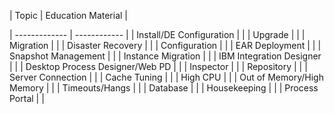
| Topic | Education Material | 

| ------------- | ------------ |
| Install/DE Configuration | <a href="https://hippo00.github.io/vueblog/" target="_blank"></a>  | 
| Upgrade  | <a href="https://hippo00.github.io/vueblog/" target="_blank"></a>  | 
| Migration  | <a href="https://hippo00.github.io/vueblog/" target="_blank"></a>  | 
| Disaster Recovery  | <a href="https://hippo00.github.io/vueblog/" target="_blank"></a>  | 
| Configuration | <a href="https://hippo00.github.io/vueblog/" target="_blank"></a>  | 
| EAR Deployment  | <a href="https://hippo00.github.io/vueblog/" target="_blank"></a>  | 
| Snapshot Management  | <a href="https://hippo00.github.io/vueblog/" target="_blank"></a>  | 
| Instance Migration | <a href="https://hippo00.github.io/vueblog/" target="_blank"></a>  | 
| IBM Integration Designer | <a href="https://hippo00.github.io/vueblog/" target="_blank"></a>  | 
| Desktop Process Designer/Web PD  | <a href="https://hippo00.github.io/vueblog/" target="_blank"></a>  | 
| Inspector | <a href="https://hippo00.github.io/vueblog/" target="_blank"></a>  | 
| Repository  | <a href="https://hippo00.github.io/vueblog/" target="_blank"></a>  | 
| Server Connection | <a href="https://hippo00.github.io/vueblog/" target="_blank"></a>  | 
| Cache Tuning | <a href="https://hippo00.github.io/vueblog/" target="_blank"></a>  | 
| High CPU  | <a href="https://hippo00.github.io/vueblog/" target="_blank"></a>  | 
| Out of Memory/High Memory  | <a href="https://hippo00.github.io/vueblog/" target="_blank"></a>  | 
| Timeouts/Hangs | <a href="https://hippo00.github.io/vueblog/" target="_blank"></a>  | 
| Database | | 
| Housekeeping  | <a href="https://hippo00.github.io/vueblog/" target="_blank"></a>  | 
| Process Portal | <a href="https://hippo00.github.io/vueblog/" target="_blank"></a>  | 
